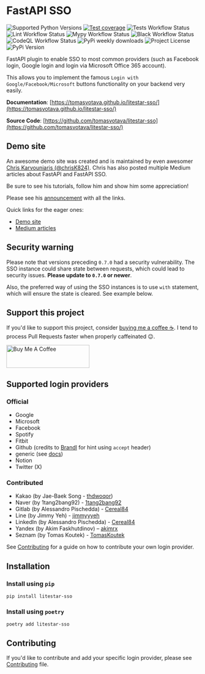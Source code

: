 # FastAPI SSO

![Supported Python Versions](https://img.shields.io/pypi/pyversions/litestar-sso)
[![Test coverage](https://codecov.io/gh/tomasvotava/litestar-sso/graph/badge.svg?token=SIFCTVSSOS)](https://codecov.io/gh/tomasvotava/litestar-sso)
![Tests Workflow Status](https://img.shields.io/github/actions/workflow/status/tomasvotava/litestar-sso/test.yml?label=tests)
![Lint Workflow Status](https://img.shields.io/github/actions/workflow/status/tomasvotava/litestar-sso/lint.yml?label=ruff)
![Mypy Workflow Status](https://img.shields.io/github/actions/workflow/status/tomasvotava/litestar-sso/lint.yml?label=mypy)
![Black Workflow Status](https://img.shields.io/github/actions/workflow/status/tomasvotava/litestar-sso/lint.yml?label=black)
![CodeQL Workflow Status](https://img.shields.io/github/actions/workflow/status/tomasvotava/litestar-sso/codeql-analysis.yml?label=CodeQL)
![PyPi weekly downloads](https://img.shields.io/pypi/dw/litestar-sso)
![Project License](https://img.shields.io/github/license/tomasvotava/litestar-sso)
![PyPi Version](https://img.shields.io/pypi/v/litestar-sso)

FastAPI plugin to enable SSO to most common providers (such as Facebook login, Google login and login via
Microsoft Office 365 account).

This allows you to implement the famous `Login with Google/Facebook/Microsoft` buttons functionality on your
backend very easily.

**Documentation**: [https://tomasvotava.github.io/litestar-sso/](https://tomasvotava.github.io/litestar-sso/)

**Source Code**: [https://github.com/tomasvotava/litestar-sso](https://github.com/tomasvotava/litestar-sso/)

## Demo site

An awesome demo site was created and is maintained by even awesomer
[Chris Karvouniaris (@chrisK824)](https://github.com/chrisK824). Chris has also posted multiple
Medium articles about FastAPI and FastAPI SSO.

Be sure to see his tutorials, follow him and show him some appreciation!

Please see his [announcement](https://github.com/tomasvotava/litestar-sso/discussions/150) with all the links.

Quick links for the eager ones:

- [Demo site](https://litestar-sso-example.vercel.app/)
- [Medium articles](https://medium.com/@christos.karvouniaris247)

## Security warning

Please note that versions preceding `0.7.0` had a security vulnerability.
The SSO instance could share state between requests, which could lead to security issues.
**Please update to `0.7.0` or newer**.

Also, the preferred way of using the SSO instances is to use `with` statement, which will ensure the state is cleared.
See example below.

## Support this project

If you'd like to support this project, consider [buying me a coffee ☕](https://www.buymeacoffee.com/tomas.votava).
I tend to process Pull Requests faster when properly caffeinated 😉.

<a href="https://www.buymeacoffee.com/tomas.votava" target="_blank">
<img src="https://cdn.buymeacoffee.com/buttons/v2/default-yellow.png"
    alt="Buy Me A Coffee" style="height: 60px !important;width: 217px !important;" ></a>

## Supported login providers

### Official

- Google
- Microsoft
- Facebook
- Spotify
- Fitbit
- Github (credits to [Brandl](https://github.com/Brandl) for hint using `accept` header)
- generic (see [docs](https://tomasvotava.github.io/litestar-sso/reference/sso.generic/))
- Notion
- Twitter (X)

### Contributed

- Kakao (by Jae-Baek Song - [thdwoqor](https://github.com/thdwoqor))
- Naver (by 1tang2bang92) - [1tang2bang92](https://github.com/1tang2bang92)
- Gitlab (by Alessandro Pischedda) - [Cereal84](https://github.com/Cereal84)
- Line (by Jimmy Yeh) - [jimmyyyeh](https://github.com/jimmyyyeh)
- LinkedIn (by Alessandro Pischedda) - [Cereal84](https://github.com/Cereal84)
- Yandex (by Akim Faskhutdinov) – [akimrx](https://github.com/akimrx)
- Seznam (by Tomas Koutek) - [TomasKoutek](https://github.com/TomasKoutek)

See [Contributing](#contributing) for a guide on how to contribute your own login provider.

## Installation

### Install using `pip`

```console
pip install litestar-sso
```

### Install using `poetry`

```console
poetry add litestar-sso
```

## Contributing

If you'd like to contribute and add your specific login provider, please see
[Contributing](https://tomasvotava.github.io/litestar-sso/contributing) file.
